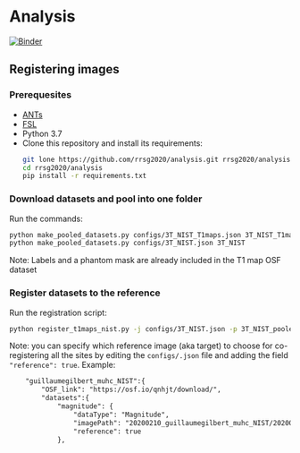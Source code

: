 # Analysis

[![Binder](https://mybinder.org/badge_logo.svg)](https://mybinder.org/v2/gh/rrsg2020/analysis/master?filepath=generate_database.ipynb)

## Registering images

### Prerequesites

* [ANTs](https://github.com/ANTsX/ANTs)
* [FSL](https://fsl.fmrib.ox.ac.uk/fsl/fslwiki/)
* Python 3.7
* Clone this repository and install its requirements:
  ````bash
  git lone https://github.com/rrsg2020/analysis.git rrsg2020/analysis
  cd rrsg2020/analysis
  pip install -r requirements.txt
  ````

### Download datasets and pool into one folder


Run the commands: 
```bash
python make_pooled_datasets.py configs/3T_NIST_T1maps.json 3T_NIST_T1maps
python make_pooled_datasets.py configs/3T_NIST.json 3T_NIST
```

Note: Labels and a phantom mask are already included in the T1 map OSF dataset 


### Register datasets to the reference

Run the registration script:
```bash
python register_t1maps_nist.py -j configs/3T_NIST.json -p 3T_NIST_pooled/ 3T_NIST_T1maps_pooled/
```

Note: you can specify which reference image (aka target) to choose for co-registering all the sites by editing the 
`configs/.json` file and adding the field `"reference": true`. Example:

```xml
    "guillaumegilbert_muhc_NIST":{
        "OSF_link": "https://osf.io/qnhjt/download/",
        "datasets":{
            "magnitude": {
                "dataType": "Magnitude",
                "imagePath": "20200210_guillaumegilbert_muhc_NIST/20200210_guillaumegilbert_muhc_NIST_Magnitude.nii.gz",
                "reference": true
            },
```
